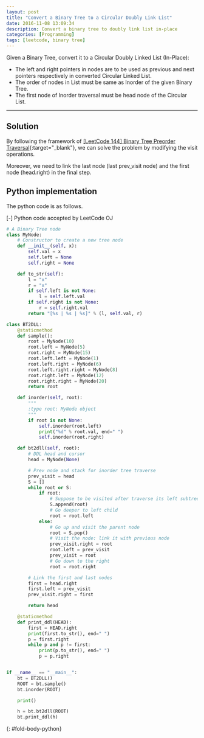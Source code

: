 ```yaml
---
layout: post
title: "Convert a Binary Tree to a Circular Doubly Link List"
date: 2016-11-08 13:09:34
description: Convert a binary tree to doubly link list in-place
categories: [Programming]
tags: [leetcode, binary tree]
---
```


Given a Binary Tree, convert it to a Circular Doubly Linked List (In-Place):

* The left and right pointers in nodes are to be used as previous and next pointers respectively in converted Circular Linked List.
* The order of nodes in List must be same as Inorder of the given Binary Tree.
* The first node of Inorder traversal must be head node of the Circular List.

---

## Solution

By following the framework of
[[LeetCode 144] Binary Tree Preorder Traversal](/2014/04/04/leetcode144-Binary-Tree-Preorder-Traversal/){:target="_blank"},
we can solve the problem by modifying the visit operations.

Moreover, we need to link the last node (last prev_visit node) and the first node (head.right) in the final step.


## Python implementation

The python code is as follows.

<div class="code-title">
<span class="code-fold" id="fold-btn-python" onclick="$use('fold-body-python', 'fold-btn-python')">[-]</span>
Python code accepted by LeetCode OJ
</div>

~~~ python
# A Binary Tree node
class MyNode:
    # Constructor to create a new tree node
    def __init__(self, x):
        self.val = x
        self.left = None
        self.right = None

    def to_str(self):
        l = "x"
        r = "x"
        if self.left is not None:
            l = self.left.val
        if self.right is not None:
            r = self.right.val
        return "[%s | %s | %s]" % (l, self.val, r)

class BT2DLL:
    @staticmethod
    def sample():
        root = MyNode(10)
        root.left = MyNode(5)
        root.right = MyNode(15)
        root.left.left = MyNode(1)
        root.left.right = MyNode(6)
        root.left.right.right = MyNode(8)
        root.right.left = MyNode(12)
        root.right.right = MyNode(20)
        return root

    def inorder(self, root):
        """
        :type root: MyNode object
        """
        if root is not None:
            self.inorder(root.left)
            print("%d" % root.val, end=" ")
            self.inorder(root.right)

    def bt2dll(self, root):
        # DDL head and cursor
        head = MyNode(None)

        # Prev node and stack for inorder tree traverse
        prev_visit = head
        S = []
        while root or S:
            if root:
                # Suppose to be visited after traverse its left subtree
                S.append(root)
                # Go deeper to left child
                root = root.left
            else:
                # Go up and visit the parent node
                root = S.pop()
                # Visit the node: link it with previous node
                prev_visit.right = root
                root.left = prev_visit
                prev_visit = root
                # Go down to the right
                root = root.right

        # Link the first and last nodes
        first = head.right
        first.left = prev_visit
        prev_visit.right = first

        return head

    @staticmethod
    def print_ddl(HEAD):
        first = HEAD.right
        print(first.to_str(), end=" ")
        p = first.right
        while p and p != first:
            print(p.to_str(), end=" ")
            p = p.right


if __name__ == "__main__":
    bt = BT2DLL()
    ROOT = bt.sample()
    bt.inorder(ROOT)

    print()

    h = bt.bt2dll(ROOT)
    bt.print_ddl(h)
~~~
{: #fold-body-python}
